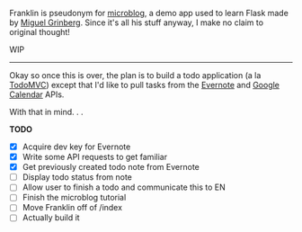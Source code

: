 Franklin is pseudonym for [microblog](http://blog.miguelgrinberg.com/post/the-flask-mega-tutorial-part-i-hello-world/ "Flask Tutorial"), a demo app used to learn Flask made by [Miguel Grinberg](http://blog.miguelgrinberg.com/author/Miguel%20Grinberg). Since it's all his stuff anyway, I make no claim to original thought!

WIP

---

Okay so once this is over, the plan is to build a todo application (a la [TodoMVC](todomvc.com)) except that I'd like to pull tasks from the [Evernote](https://dev.evernote.com/doc/start/python.php) and [Google Calendar](https://developers.google.com/google-apps/calendar/firstapp) APIs.

With that in mind. . .

**TODO**

- [X] Acquire dev key for Evernote
- [X] Write some API requests to get familiar
- [X] Get previously created todo note from Evernote
- [ ] Display todo status from note
- [ ] Allow user to finish a todo and communicate this to EN
- [ ] Finish the microblog tutorial
- [ ] Move Franklin off of /index
- [ ] Actually build it
